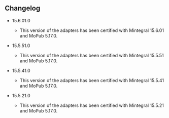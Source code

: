 ## Changelog
  * 15.6.01.0
    * This version of the adapters has been certified with Mintegral 15.6.01 and MoPub 5.17.0.

  * 15.5.51.0
    * This version of the adapters has been certified with Mintegral 15.5.51 and MoPub 5.17.0.

  * 15.5.41.0
    * This version of the adapters has been certified with Mintegral 15.5.41 and MoPub 5.17.0.

  * 15.5.21.0
    * This version of the adapters has been certified with Mintegral 15.5.21 and MoPub 5.17.0.
